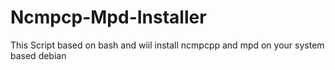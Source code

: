 # Ncmpcp-Mpd-Installer
This Script based on bash and wiil install ncmpcpp and mpd on your system based debian
